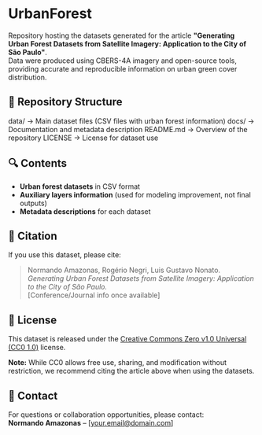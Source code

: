 # UrbanForest

Repository hosting the datasets generated for the article **"Generating Urban Forest Datasets from Satellite Imagery: Application to the City of São Paulo"**.  
Data were produced using CBERS-4A imagery and open-source tools, providing accurate and reproducible information on urban green cover distribution.

## 📂 Repository Structure

data/ → Main dataset files (CSV files with urban forest information)
docs/ → Documentation and metadata description
README.md → Overview of the repository
LICENSE → License for dataset use

## 🔍 Contents
- **Urban forest datasets** in CSV format  
- **Auxiliary layers information** (used for modeling improvement, not final outputs)  
- **Metadata descriptions** for each dataset  

## 📖 Citation
If you use this dataset, please cite:

> Normando Amazonas, Rogério Negri, Luis Gustavo Nonato.  
> *Generating Urban Forest Datasets from Satellite Imagery: Application to the City of São Paulo.*  
> [Conference/Journal info once available]  

## 📜 License
This dataset is released under the [Creative Commons Zero v1.0 Universal (CC0 1.0)](https://creativecommons.org/publicdomain/zero/1.0/) license.  

**Note:** While CC0 allows free use, sharing, and modification without restriction, we recommend citing the article above when using the datasets.  

## 📨 Contact
For questions or collaboration opportunities, please contact:  
**Normando Amazonas** – [your.email@domain.com]
